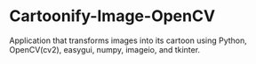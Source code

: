 # Cartoonify-Image-OpenCV
Application that transforms images into its cartoon using Python, OpenCV(cv2), easygui, numpy, imageio, and tkinter.

<img>